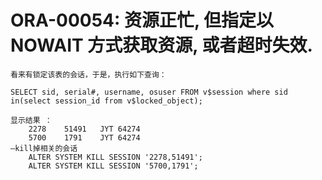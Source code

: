 # ORA-00054: 资源正忙, 但指定以 NOWAIT 方式获取资源, 或者超时失效.
    看来有锁定该表的会话，于是，执行如下查询：
    
    SELECT sid, serial#, username, osuser FROM v$session where sid  in(select session_id from v$locked_object);
    
    显示结果 ：
        2278	51491	JYT	64274
        5700	1791	JYT	64274
    –kill掉相关的会话
        ALTER SYSTEM KILL SESSION '2278,51491';
        ALTER SYSTEM KILL SESSION '5700,1791';
    